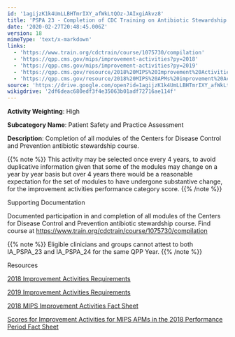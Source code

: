 ```yaml
---
id: '1agijzK1k4UmLLBHTmrIXY_afWkLtQOz-JAIxgiAkvz8'
title: 'PSPA 23 - Completion of CDC Training on Antibiotic Stewardship'
date: '2020-02-27T20:48:45.006Z'
version: 18
mimeType: 'text/x-markdown'
links:
  - 'https://www.train.org/cdctrain/course/1075730/compilation'
  - 'https://qpp.cms.gov/mips/improvement-activities?py=2018'
  - 'https://qpp.cms.gov/mips/improvement-activities?py=2019'
  - 'https://qpp.cms.gov/resource/2018%20MIPS%20Improvement%20Activities%20Fact%20Sheet'
  - 'https://qpp.cms.gov/resource/2018%20MIPS%20APMs%20improvement%20Activities%20scores%20fact%20sheet'
source: 'https://drive.google.com/open?id=1agijzK1k4UmLLBHTmrIXY_afWkLtQOz-JAIxgiAkvz8'
wikigdrive: '2df6deac680edf3f4e35063b01adf72716ae114f'
---
```

**Activity Weighting**: High

**Subcategory Name**: Patient Safety and Practice Assessment

**Description**: Completion of all modules of the Centers for Disease Control and Prevention antibiotic stewardship course.

{{% note %}}
This activity may be selected once every 4 years, to avoid duplicative information given that some of the modules may change on a year by year basis but over 4 years there would be a reasonable expectation for the set of modules to have undergone substantive change, for the improvement activities performance category score.
{{% /note %}}

Supporting Documentation

Documented participation in and completion of all modules of the Centers for Disease Control and Prevention antibiotic stewardship course. Find course at https://www.train.org/cdctrain/course/1075730/compilation

{{% note %}}
Eligible clinicians and groups cannot attest to both IA_PSPA_23 and IA_PSPA_24 for the same QPP Year.
{{% /note %}}

Resources

[2018 Improvement Activities Requirements](https://qpp.cms.gov/mips/improvement-activities?py=2018)

[2019 Improvement Activities Requirements](https://qpp.cms.gov/mips/improvement-activities?py=2019)

[2018 MIPS Improvement Activities Fact Sheet](https://qpp.cms.gov/resource/2018%20MIPS%20Improvement%20Activities%20Fact%20Sheet)

[Scores for Improvement Activities for MIPS APMs in the 2018 Performance Period Fact Sheet](https://qpp.cms.gov/resource/2018%20MIPS%20APMs%20improvement%20Activities%20scores%20fact%20sheet)
